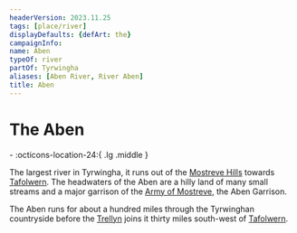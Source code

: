 ```yaml
---
headerVersion: 2023.11.25
tags: [place/river]
displayDefaults: {defArt: the}
campaignInfo:
name: Aben
typeOf: river
partOf: Tyrwingha
aliases: [Aben River, River Aben]
title: Aben
---
```

# The Aben
<div class="grid cards ext-narrow-margin ext-one-column" markdown>
-    :octicons-location-24:{ .lg .middle }   
</div>


The largest river in Tyrwingha, it runs out of the [Mostreve Hills](<../../mostreve-hills.md>) towards [Tafolwern](<../../tyrwingha/tafolwern.md>). The headwaters of the Aben are a hilly land of many small streams and a major garrison of the [Army of Mostreve](<../../../../groups/sembaran-army/army-of-mostreve.md>), the Aben Garrison.

The Aben runs for about a hundred miles through the Tyrwinghan countryside before the [Trellyn](<./trellyn.md>) joins it thirty miles south-west of [Tafolwern](<../../tyrwingha/tafolwern.md>).
